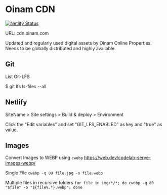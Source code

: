 # Oinam CDN

[![Netlify Status](https://api.netlify.com/api/v1/badges/721ee4c3-d7bc-4ce1-be1d-3c9f2bfd6345/deploy-status)](https://app.netlify.com/sites/oinam-cdn/deploys)

URL: cdn.oinam.com

Updated and regularly used digital assets by Oinam Online Properties.
Needs to be globally distributed and highly available.

## Git

List Git-LFS

$ git lfs ls-files --all

## Netlify

SiteName > Site settings > Build & deploy > Environment

Click the "Edit variables" and set "GIT_LFS_ENABLED" as key and "true" as value.

## Images

Convert Images to WEBP using `cwebp`
https://web.dev/codelab-serve-images-webp/

Single File
`cwebp -q 80 file.jpg -o file.webp`

Multiple files in recursive folders
`for file in img/*/*; do cwebp -q 80 "$file" -o "${file%.*}.webp"; done`
